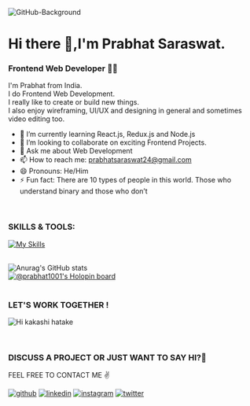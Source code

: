 <!-- ![20220125_002950](https://user-images.githubusercontent.com/71027441/150847413-face7266-68f3-489a-a527-5eaf4e607ab2.jpg) -->
![GitHub-Background](https://user-images.githubusercontent.com/71027441/161906464-e0be095c-9aa1-4c3d-9bd6-491282406f0e.jpg)

# Hi there 👋,I'm Prabhat Saraswat.
### Frontend Web Developer 👨‍💻
<!-- ![Frontend Web Developer](https://pbs.twimg.com/profile_banners/851454733365772289/1642696623/600x200 ) -->

I'm Prabhat from India. <br>
I do Frontend Web Development.<br>
I really like to create or build new things.<br>
I also enjoy wireframing, UI/UX and designing in general and sometimes video editing too.

- 🌱 I’m currently learning React.js, Redux.js and Node.js
- 👯 I’m looking to collaborate on exciting Frontend Projects.
- 💬 Ask me about Web Development  
- 📫 How to reach me: prabhatsaraswat24@gmail.com 
- 😄 Pronouns: He/Him
- ⚡ Fun fact: There are 10 types of people in this world. Those who understand binary and those who don’t

<br>

### SKILLS & TOOLS:

[![My Skills](https://skillicons.dev/icons?i=html,css,js,bootstrap,react,redux,firebase,mongodb,nodejs,mysql,github,git,java,py,jquery,figma,styledcomponents,vscode,idea,linux,cpp,arduino,raspberrypi,stackoverflow,ps,discord,md&perline=9)](https://skillicons.dev)
<br>
<br>

![Anurag's GitHub stats](https://github-readme-stats.vercel.app/api?username=prabhat1001&show_icons=true&theme=github_dark) 
<br>
[![@prabhat1001's Holopin board](https://holopin.me/prabhat1001)](https://holopin.io/@prabhat1001)
<br>
<br>

### LET'S WORK TOGETHER !

![Hi kakashi hatake](https://user-images.githubusercontent.com/71027441/164912438-b895af0c-cb92-44db-8e0e-cbbef39ba339.gif)


<br>

### DISCUSS A PROJECT OR JUST WANT TO SAY HI?🍁
FEEL FREE TO CONTACT ME ✌️
<!-- Links -->

[![github](https://skillicons.dev/icons?i=github)](https://twitter.com/PrabhatSar10)
[![linkedin](https://skillicons.dev/icons?i=linkedin)](https://www.linkedin.com/in/prabhatkumarsaraswat/)
[![instagram](https://skillicons.dev/icons?i=instagram)](https://www.instagram.com/saraswat__prabhat)
[![twitter](https://skillicons.dev/icons?i=twitter)](https://twitter.com/PrabhatSar10)
<br>






<!--
**prabhat1001/prabhat1001** is a ✨ _special_ ✨ repository because its `README.md` (this file) appears on your GitHub profile.

Here are some ideas to get you started:

- 🔭 I’m currently working on ...
- 🌱 I’m currently learning ...
- 👯 I’m looking to collaborate on ...
- 🤔 I’m looking for help with ...
- 💬 Ask me about ...
- 📫 How to reach me: ...
- 😄 Pronouns: ...
- ⚡ Fun fact: ...
-->

